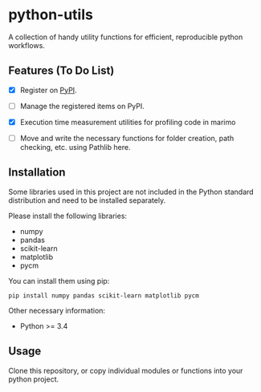 # python-utils
A collection of handy utility functions for efficient, reproducible python workflows.

## Features (To Do List)
- [x] Register on [PyPI](https://pypi.org/project/pytoolbox4dev/).
- [ ] Manage the registered items on PyPI.
- [x] Execution time measurement utilities for profiling code in marimo
- [ ] Move and write the necessary functions for folder creation, path checking, etc. using Pathlib here.  


## Installation
Some libraries used in this project are not included in the Python standard distribution and need to be installed separately.

Please install the following libraries:
- numpy
- pandas
- scikit-learn
- matplotlib
- pycm

You can install them using pip:
```
pip install numpy pandas scikit-learn matplotlib pycm
```
   
Other necessary information:  
- Python >= 3.4

## Usage
Clone this repository, or copy individual modules or functions into your python project.
